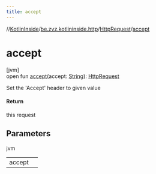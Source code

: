 ```yaml
---
title: accept
---
```

//[KotlinInside](../../../index.html)/[be.zvz.kotlininside.http](../index.html)/[HttpRequest](index.html)/[accept](accept.html)



# accept



[jvm]\
open fun [accept](accept.html)(accept: [String](https://docs.oracle.com/javase/7/docs/api/java/lang/String.html)): [HttpRequest](index.html)



Set the 'Accept' header to given value



#### Return



this request



## Parameters


jvm

| | |
|---|---|
| accept |  |




